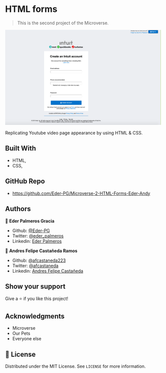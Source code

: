 # HTML forms

> This is the second project of the Microverse.

![screenshot](./app_screenshot.png)

Replicating Youtube video page appearance by using HTML & CSS.

## Built With

- HTML,
- CSS,

## GitHub Repo

- https://github.com/Eder-PG/Microverse-2-HTML-Forms-Eder-Andy




## Authors

👤 **Eder Palmeros Gracia**

- Github: [@Eder-PG](https://github.com/Eder-PG)
- Twitter: [@eder_palmeros](https://twitter.com/eder_palmeros)
- Linkedin: [Eder Palmeros](https://www.linkedin.com/in/ederpg/)

👤 **Andres Felipe Castañeda Ramos**

- Github: [@afcastaneda223](https://github.com/afcastaneda223)
- Twitter: [@afcastaneda](https://twitter.com/afcastaneda)
- Linkedin: [Andres Felipe Castañeda](www.linkedin.com/in/andres-castaneda223)

## Show your support

Give a ⭐️ if you like this project!

## Acknowledgments

- Microverse
- Our Pets
- Everyone else

## 📝 License

Distributed under the MIT License. See `LICENSE` for more information.
